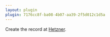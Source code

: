 ```yaml
---
layout: plugin
plugin: 7176cc8f-ba08-4b07-aa39-2f5d012c1d5a
---
```

Create the record at [Hetzner](https://www.hetzner.com/). 